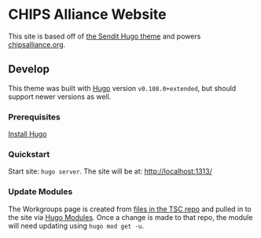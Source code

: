 # CHIPS Alliance Website

This site is based off of [the Sendit Hugo theme](https://github.com/CloudCannon/sendit-hugo-template) and powers [chipsalliance.org](https://chipsalliance.org/).

## Develop

This theme was built with [Hugo](https://gohugo.io/) version `v0.108.0+extended`, but should support newer versions as well.

### Prerequisites
[Install Hugo](https://gohugo.io/getting-started/installing/)

### Quickstart
Start site: `hugo server`. The site will be at: [http://localhost:1313/](http://localhost:1313/)

### Update Modules
The Workgroups page is created from [files in the TSC repo](https://github.com/chipsalliance/tsc/tree/main/workgroups) and pulled in to the site via [Hugo Modules](https://gohugo.io/hugo-modules/). Once a change is made to that repo, the module will need updating using `hugo mod get -u`.
